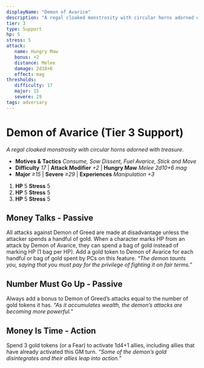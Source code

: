 ```yaml
---
displayName: "Demon of Avarice"
description: "A regal cloaked monstrosity with circular horns adorned with treasure."
tier: 3
type: Support
hp: 5
stress: 5
attack:
   name: Hungry Maw
   bonus: +2
   distance: Melee
   damage: 2d10+6
   effect: mag
thresholds:
   difficulty: 17
   major: 15
   severe: 29
tags: adversary
---
```

# Demon of Avarice (Tier 3 Support)
_A regal cloaked monstrosity with circular horns adorned with treasure._

- **Motives & Tactics** _Consume, Sow Dissent, Fuel Avarice, Stick and Move_
- **Difficulty** _17_ | **Attack Modifier** _+2_ | **Hungry Maw** _Melee 2d10+6 mag_
- **Major** _≥15_ | **Severe** _≥29_ | **Experiences** _Manipulation +3_

1. **HP** 5
   **Stress** 5
2. **HP** 5
   **Stress** 5
3. **HP** 5
   **Stress** 5

## Money Talks - Passive
All attacks against Demon of Greed are made at disadvantage unless the attacker spends a handful of gold. When a character marks HP from an attack by Demon of Avarice, they can spend a bag of gold instead of marking HP (1 bag per HP). Add a gold token to Demon of Avarice for each handful or bag of gold spent by PCs on this feature. _“The demon taunts you, saying that you must pay for the privilege of fighting it on fair terms.”_

## Number Must Go Up - Passive
Always add a bonus to Demon of Greed’s attacks equal to the number of gold tokens it has. _“As it accumulates wealth, the demon’s attacks are becoming more powerful.”_

## Money Is Time - Action
Spend 3 gold tokens (or a Fear) to activate 1d4+1 allies, including allies that have already activated this GM turn. _“Some of the demon’s gold disintegrates and their allies leap into action.”_
